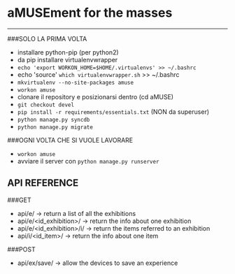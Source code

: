 aMUSEment for the masses
=====
---------------------
###SOLO LA PRIMA VOLTA

*  installare python-pip (per python2)
*  da pip installare virtualenvwrapper
*   `echo 'export WORKON_HOME=$HOME/.virtualenvs' >> ~/.bashrc`
*   echo 'source' `which virtualenvwrapper.sh` >> ~/.bashrc
*   `mkvirtualenv --no-site-packages amuse`
*  `workon amuse`
*  clonare il repository e posizionarsi dentro (cd aMUSE)
*  `git checkout devel`
*  `pip install -r requirements/essentials.txt` (NON da superuser)
*  `python manage.py syncdb`
*  `python manage.py migrate`

###OGNI VOLTA CHE SI VUOLE LAVORARE

* `workon amuse`
* avviare il server con `python manage.py runserver`


API REFERENCE
---------------------
###GET
* api/e/ -> return a list of all the exhibitions
* api/e/<id_exhibition>/ -> return the info about one exhibition
* api/e/<id_exhibition>/i/ -> return the items referred to an exhibition
* api/i/<id_item>/ -> return the info about one item

###POST
* api/ex/save/ -> allow the devices to save an experience
